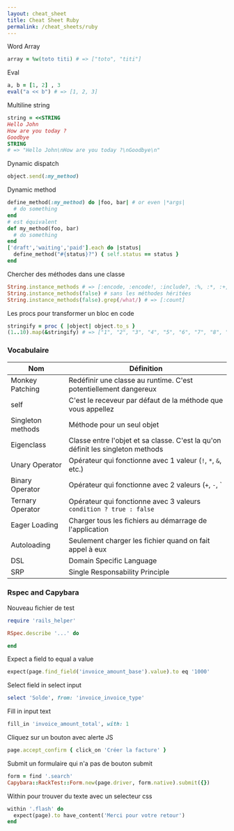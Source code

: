 ```yaml
---
layout: cheat_sheet
title: Cheat Sheet Ruby
permalink: /cheat_sheets/ruby
---
```


Word Array

```ruby
array = %w(toto titi) # => ["toto", "titi"]
```

Eval

```ruby
a, b = [1, 2] , 3
eval("a << b") # => [1, 2, 3]
```

Multiline string

```ruby
string = <<STRING
Hello John
How are you today ?
Goodbye
STRING
# => "Hello John\nHow are you today ?\nGoodbye\n"
```

Dynamic dispatch

```ruby
object.send(:my_method)
```

Dynamic method

```ruby
define_method(:my_method) do |foo, bar| # or even |*args|
  # do something
end
# est équivalent
def my_method(foo, bar)
  # do something
end
['draft','waiting','paid'].each do |status|
  define_method("#{status}?") { self.status == status }
end
```

Chercher des méthodes dans une classe

```ruby
String.instance_methods # => [:encode, :encode!, :include?, :%, :*, :+, :count, ...]
String.instance_methods(false) # sans les méthodes héritées
String.instance_methods(false).grep(/what/) # => [:count]
```

Les procs pour transformer un bloc en code

```ruby
stringify = proc { |object| object.to_s }
(1..10).map(&stringify) # => ["1", "2", "3", "4", "5", "6", "7", "8", "9", "10"]
```

### Vocabulaire

| Nom               | Définition |
|-------------------|---------------------------------------------------------------------------------|
| Monkey Patching   | Redéfinir une classe au runtime. C'est potentiellement dangereux |
| self              | C'est le receveur par défaut de la méthode que vous appellez |
| Singleton methods | Méthode pour un seul objet |
| Eigenclass        | Classe entre l'objet et sa classe. C'est la qu'on définit les singleton methods |
| Unary Operator    | Opérateur qui fonctionne avec 1 valeur (`!`, `*`, `&`, etc.) |
| Binary Operator   | Opérateur qui fonctionne avec 2 valeurs (`+`, `-`, `||=`, etc.) |
| Ternary Operator  | Opérateur qui fonctionne avec 3 valeurs `condition ? true : false` |
| Eager Loading     | Charger tous les fichiers au démarrage de l'application |
| Autoloading       | Seulement charger les fichier quand on fait appel à eux |
| DSL               | Domain Specific Language |
| SRP               | Single Responsability Principle |

### Rspec and Capybara

Nouveau fichier de test

```ruby
require 'rails_helper'

RSpec.describe '...' do

end
```

Expect a field to equal a value

```ruby
expect(page.find_field('invoice_amount_base').value).to eq '1000'
```

Select field in select input

```ruby
select 'Solde', from: 'invoice_invoice_type'
```

Fill in input text

```ruby
fill_in 'invoice_amount_total', with: 1
```

Cliquez sur un bouton avec alerte JS

```ruby
page.accept_confirm { click_on 'Créer la facture' }
```

Submit un formulaire qui n'a pas de bouton submit

```ruby
form = find '.search'
Capybara::RackTest::Form.new(page.driver, form.native).submit({})
```

Within pour trouver du texte avec un selecteur css

```ruby
within '.flash' do
  expect(page).to have_content('Merci pour votre retour')
end
```
